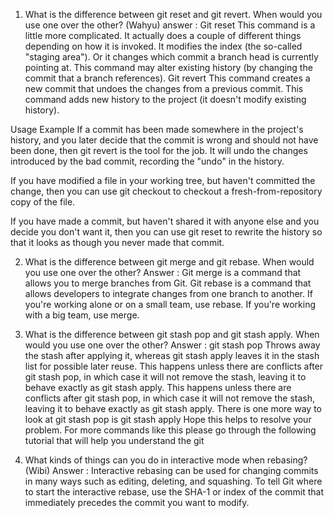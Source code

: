 1. What is the difference between git reset and git revert. When would you use one over the other? (Wahyu)
answer : 
Git reset
This command is a little more complicated. It actually does a couple of different things depending on how it is invoked. It modifies the index (the so-called "staging area"). Or it changes which commit a branch head is currently pointing at. This command may alter existing history (by changing the commit that a branch references).
Git revert
This command creates a new commit that undoes the changes from a previous commit. This command adds new history to the project (it doesn't modify existing history).
 
Usage Example
If a commit has been made somewhere in the project's history, and you later decide that the commit is wrong and should not have been done, then git revert is the tool for the job. It will undo the changes introduced by the bad commit, recording the "undo" in the history.
 
If you have modified a file in your working tree, but haven't committed the change, then you can use git checkout to checkout a fresh-from-repository copy of the file.
 
If you have made a commit, but haven't shared it with anyone else and you decide you don't want it, then you can use git reset to rewrite the history so that it looks as though you never made that commit.
 
2. What is the difference between git merge and git rebase. When would you use one over the other? 
Answer : 
Git merge is a command that allows you to merge branches from Git.
Git rebase is a command that allows developers to integrate changes from one branch to another.
If you're working alone or on a small team, use rebase. If you're working with a big team, use merge.
 
3. What is the difference between git stash pop and git stash apply. When would you use one over the other?
Answer :
git stash pop
Throws away the stash after applying it, 
whereas git stash apply leaves it in the stash list for possible later reuse.
This happens unless there are conflicts after git stash pop, in which case it will not remove the stash, leaving it to behave exactly as git stash apply.
This happens unless there are conflicts after git stash pop, in which case it will not remove the stash, leaving it to behave exactly as git stash apply.
There is one more way to look at git stash pop is 
git stash apply 
Hope this helps to resolve your problem.
For more commands like this please go through the following tutorial that will help you understand the git
 
4. What kinds of things can you do in interactive mode when rebasing? (Wibi)
	Answer : 
Interactive rebasing can be used for changing commits in many ways such as editing, deleting, and squashing. To tell Git where to start the interactive rebase, use the SHA-1 or index of the commit that immediately precedes the commit you want to modify.
